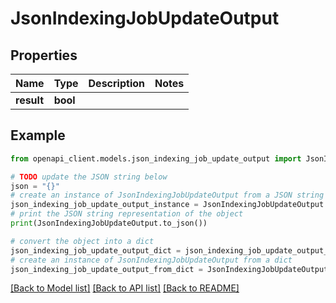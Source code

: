 # JsonIndexingJobUpdateOutput


## Properties

Name | Type | Description | Notes
------------ | ------------- | ------------- | -------------
**result** | **bool** |  | 

## Example

```python
from openapi_client.models.json_indexing_job_update_output import JsonIndexingJobUpdateOutput

# TODO update the JSON string below
json = "{}"
# create an instance of JsonIndexingJobUpdateOutput from a JSON string
json_indexing_job_update_output_instance = JsonIndexingJobUpdateOutput.from_json(json)
# print the JSON string representation of the object
print(JsonIndexingJobUpdateOutput.to_json())

# convert the object into a dict
json_indexing_job_update_output_dict = json_indexing_job_update_output_instance.to_dict()
# create an instance of JsonIndexingJobUpdateOutput from a dict
json_indexing_job_update_output_from_dict = JsonIndexingJobUpdateOutput.from_dict(json_indexing_job_update_output_dict)
```
[[Back to Model list]](../README.md#documentation-for-models) [[Back to API list]](../README.md#documentation-for-api-endpoints) [[Back to README]](../README.md)


